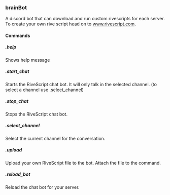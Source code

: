 ### brainBot
A discord bot that can download and run custom rivescripts for each server. To create your own
rive script head on to www.rivescript.com.

#### Commands
##### .help
Shows help message
##### .start_chat
Starts the RiveScript chat bot. It will only talk in the selected channel. (to select a channel
use .select_channel)
##### .stop_chat
Stops the RiveScript chat bot.
##### .select_channel
Select the current channel for the conversation.
##### .upload
Upload your own RiveScript file to the bot. Attach the file to the command.
##### .reload_bot
Reload the chat bot for your server.